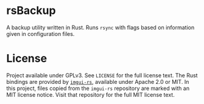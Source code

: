 # rsBackup

A backup utility written in Rust. Runs `rsync` with flags based on information given in configuration files.

# License

Project available under GPLv3. See `LICENSE` for the full license text. The Rust bindings are provided by [`imgui-rs`](https://github.com/imgui-rs/imgui-rs), available under Apache 2.0 or MIT. In this project, files copied from the `imgui-rs` repository are marked with an MIT license notice. Visit that repository for the full MIT license text.
